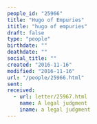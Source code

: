 ```yaml
---
people_id: "25966"
title: "Hugo of Empuries"
ititle: "hugo of empuries"
draft: false
type: "people"
birthdate: ""
deathdate: ""
social_title: ""
created: "2016-11-16"
modified: "2016-11-16"
url: "/people/25966.html"
sent:
received:
  - url: letter/25967.html
    name: A legal judgment
    iname: a legal judgment
---
```


